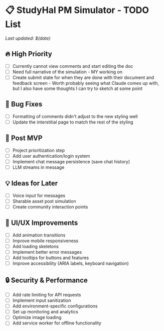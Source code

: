 # 📋 StudyHal PM Simulator - TODO List

*Last updated: $(date)* 

## 🔥 High Priority
- [ ] Currently cannot view comments and start editing the doc 
- [ ] Need full narrative of the simulation - MY working on
- [ ] Create submit state for when they are done with their document and feedback screen - Worth probably seeing what Claude comes up with, but I also have some thoughts I can try to sketch at some point

## 🐛 Bug Fixes
- [ ] Formatting of comments didn't adjust to the new styling well
- [ ] Update the interstitial page to match the rest of the styling

## 🚀 Post MVP
- [ ] Project prioritization step
- [ ] Add user authentication/login system
- [ ] Implement chat message persistence (save chat history)
- [ ] LLM streams in message

## 💡 Ideas for Later
- [ ] Voice input for messages
- [ ] Sharable asset post simulation
- [ ] Create community interaction points

## 🎨 UI/UX Improvements
- [ ] Add animation transitions
- [ ] Improve mobile responsiveness
- [ ] Add loading skeletons
- [ ] Implement better error messages
- [ ] Add tooltips for buttons and features
- [ ] Improve accessibility (ARIA labels, keyboard navigation)

## 🔒 Security & Performance
- [ ] Add rate limiting for API requests
- [ ] Implement input sanitization
- [ ] Add environment-specific configurations
- [ ] Set up monitoring and analytics
- [ ] Optimize image loading
- [ ] Add service worker for offline functionality
